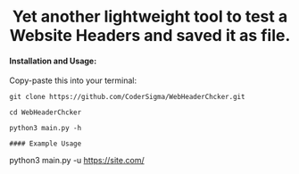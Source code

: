 <h1 align="center">
  <br>
  Yet another lightweight tool to test a Website Headers and saved it as file.
  <br>
</h1>

#### Installation and Usage:

Copy-paste this into your terminal:

```
git clone https://github.com/CoderSigma/WebHeaderChcker.git
```
```
cd WebHeaderChcker
```
```
python3 main.py -h

#### Example Usage
```

python3 main.py -u https://site.com/
```
